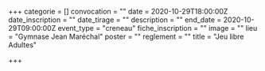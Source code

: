 +++
categorie = []
convocation = ""
date = 2020-10-29T18:00:00Z
date_inscription = ""
date_tirage = ""
description = ""
end_date = 2020-10-29T09:00:00Z
event_type = "creneau"
fiche_inscription = ""
image = ""
lieu = "Gymnase Jean Maréchal"
poster = ""
reglement = ""
title = "Jeu libre Adultes"

+++
